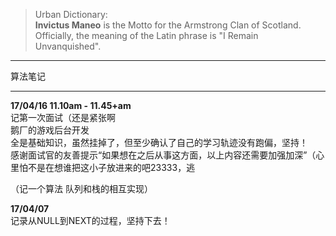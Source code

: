 >Urban Dictionary:  
>**Invictus Maneo** is the Motto for the Armstrong Clan of Scotland.  
>Officially, the meaning of the Latin phrase is "I Remain Unvanquished".  

---

算法笔记  

---

**17/04/16 11.10am - 11.45+am**  
记第一次面试（还是紧张啊  
鹅厂的游戏后台开发  
全是基础知识，虽然挂掉了，但至少确认了自己的学习轨迹没有跑偏，坚持！  
感谢面试官的友善提示“如果想在之后从事这方面，以上内容还需要加强加深”（心里怕不是在想谁把这小子放进来的吧23333，逃  

（记一个算法 队列和栈的相互实现）  

**17/04/07**  
记录从NULL到NEXT的过程，坚持下去！  